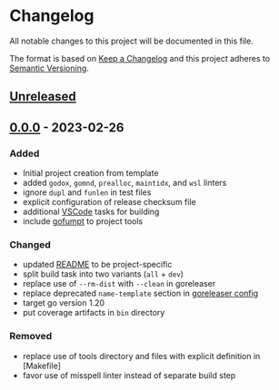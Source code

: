 # Changelog

All notable changes to this project will be documented in this file.

The format is based on [Keep a Changelog](https://keepachangelog.com/en/1.1.0/)
and this project adheres to [Semantic Versioning](https://semver.org/spec/v2.0.0.html).

## [Unreleased]

## [0.0.0] - 2023-02-26

### Added

- Initial project creation from template
- added `godox`, `gomnd`, `prealloc`, `maintidx`, and `wsl` linters
- ignore `dupl` and `funlen` in test files
- explicit configuration of release checksum file
- additional [VSCode](.vscode/tasks.json) tasks for building
- include [gofumpt](https://mvdan.cc/gofumpt) to project tools

### Changed

- updated [README](README.md) to be project-specific
- split build task into two variants (`all` + `dev`)
- replace use of `--rm-dist` with `--clean` in goreleaser
- replace deprecated `name-template` section in [goreleaser config](.goreleaser.yml)
- target go version 1.20
- put coverage artifacts in `bin` directory

### Removed

- replace use of tools directory and files with explicit definition in [Makefile]
- favor use of misspell linter instead of separate build step

[Unreleased]: https://github.com/asphaltbuffet/go-picker/compare/v0.0.0...HEAD
[0.0.0]: https://github.com/asphaltbuffet/go-picker/releases/tag/v0.0.0
